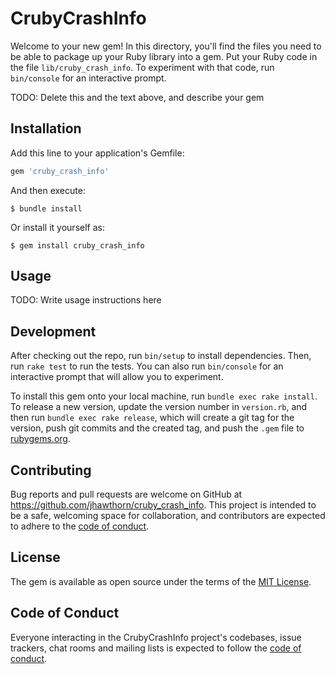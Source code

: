 # CrubyCrashInfo

Welcome to your new gem! In this directory, you'll find the files you need to be able to package up your Ruby library into a gem. Put your Ruby code in the file `lib/cruby_crash_info`. To experiment with that code, run `bin/console` for an interactive prompt.

TODO: Delete this and the text above, and describe your gem

## Installation

Add this line to your application's Gemfile:

```ruby
gem 'cruby_crash_info'
```

And then execute:

    $ bundle install

Or install it yourself as:

    $ gem install cruby_crash_info

## Usage

TODO: Write usage instructions here

## Development

After checking out the repo, run `bin/setup` to install dependencies. Then, run `rake test` to run the tests. You can also run `bin/console` for an interactive prompt that will allow you to experiment.

To install this gem onto your local machine, run `bundle exec rake install`. To release a new version, update the version number in `version.rb`, and then run `bundle exec rake release`, which will create a git tag for the version, push git commits and the created tag, and push the `.gem` file to [rubygems.org](https://rubygems.org).

## Contributing

Bug reports and pull requests are welcome on GitHub at https://github.com/jhawthorn/cruby_crash_info. This project is intended to be a safe, welcoming space for collaboration, and contributors are expected to adhere to the [code of conduct](https://github.com/jhawthorn/cruby_crash_info/blob/main/CODE_OF_CONDUCT.md).

## License

The gem is available as open source under the terms of the [MIT License](https://opensource.org/licenses/MIT).

## Code of Conduct

Everyone interacting in the CrubyCrashInfo project's codebases, issue trackers, chat rooms and mailing lists is expected to follow the [code of conduct](https://github.com/jhawthorn/cruby_crash_info/blob/main/CODE_OF_CONDUCT.md).

